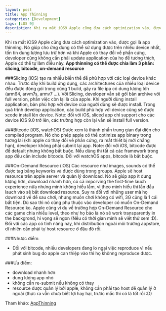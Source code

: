 ```yaml
---
layout: post
title: App Thinning
categories: [Development]
tags: [iOS 9]
description: Khi ra mắt iOS9 Apple cũng đưa cách optimization vào, được gọi là app thinning. Nó giúp cho ứng dụng có thể sử dụng được trên nhiều device nhất, tốn tin dung lượng lưu trữ hơn và khi Apple có thay đổi về phần cứng, developer cũng không cần phải update application của họ để tương thích, Apple có thể tự làm điều này.
---
```


Khi ra mắt iOS9 Apple cũng đưa cách optimization vào, được gọi là app thinning. Nó giúp cho ứng dụng có thể sử dụng được trên nhiều device nhất, tốn tin dung lượng lưu trữ hơn và khi Apple có thay đổi về phần cứng, developer cũng không cần phải update application của họ để tương thích, Apple có thể tự làm điều này. 
**App thinning có thể được chia làm 3 phần: slicing, bitcode, on-demand resource**

###Slicing (iOS)
tạo ra nhiều biến thể để phù hợp với các loại device khác nhau. Trước đây khi build ứng dụng, các architectures của nhiều loại device đều được đóng gói trong cùng 1 build, gây ra file ipa có dung lượng lớn (arm64, arvm7s, armv7 ...). Với Slicing, developer vẫn sẽ gởi bản archive với full version, phần việc còn lại là của apple. Khi người dùng install application, bản phù hợp với device của người dùng sẽ được install.
Trong quá trình develop application, các build phù hợp với device cũng sẽ được xcode install lên device.
Note: đối với iOS, sliced app chỉ support cho các device iOS 9.0 trở lên, các trường hợp còn lại vẫn sẽ install full version.

###Bitcode (iOS, watchOS)
Được xem là thành phần trung gian đại diện cho compiled program. Nó cho phép apple có thể optimize app binary trong tương lai (khi apple có thay đổi về phần cứng, ra mắt thiết bị mới chẳng hạn), developer không phải submit lại app.
Note: đối với iOS, bitcode được để default nhưng không bắt buộc. Nếu dùng thì tất cả các framework trong app đều cần include bitcode. Đối với watchOS apps, bitcode là bắt buộc.

###On-Demand Resource (iOS)
Các resource như images, sounds có thể được tag bằng keyworks và được dùng trong groups. Apple sẽ host resource trên apple server và quản lý download. Nó sẽ giúp app ít dung lượng hơn, download nhanh hơn, có cả imporving the first-time lauch experience nữa nhưng mình không hiểu lắm, vì theo mình hiểu thì lần đầu lauch vào sẽ bắt download resource. Suy ra đối với những user mà họ download về để sau chơi, nhưng muốn chơi không có wifi, 3G cũng là 1 cái bất tiện. Dù sao thì nó cũng phụ thuộc vào developer có muốn On-Demand Resource ko. Apple cũng ví dụ về trường hợp On-Demand Resource cho các game chia nhiều level, theo như họ bảo là nó sẽ work transparently in the backgrond, hi vọng sẽ ngon (Nếu có thời gian mình sẽ viết thử xem :D). Đối với các app có tính năng này, khi distribution ngoài môi trường appstore, dĩ nhiên cần phải tự host resource ở đâu đó rồi. 

###Nhược điểm: 
 - Đối với bitcode, nhiều developers đang lo ngại việc reproduce vì nếu phát sinh bug do apple can thiệp vào thì họ khônng reproduce được.
 
###Ưu điểm: 
 - download nhanh hơn
 - dung lượng app nhỏ 
 - không cần re-submit nếu không có thay 
 - resource được quản lý bởi apple, không cần phải tạo host để quản lý ở ngoài (thực ra vẫn chưa biết lợi hay hại, trước mắc thì có là tốt rồi :D)

Tham khảo: [AppThinning](https://developer.apple.com/library/prerelease/watchos/documentation/IDEs/Conceptual/AppDistributionGuide/AppThinning/AppThinning.html")
